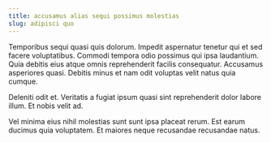 ```yaml
---
title: accusamus alias sequi possimus molestias
slug: adipisci quo
---
```


Temporibus sequi quasi quis dolorum. Impedit aspernatur tenetur qui et sed facere voluptatibus. Commodi tempora odio possimus qui ipsa laudantium. Quia debitis eius atque omnis reprehenderit facilis consequatur. Accusamus asperiores quasi. Debitis minus et nam odit voluptas velit natus quia cumque.

Deleniti odit et. Veritatis a fugiat ipsum quasi sint reprehenderit dolor labore illum. Et nobis velit ad.

Vel minima eius nihil molestias sunt sunt ipsa placeat rerum. Est earum ducimus quia voluptatem. Et maiores neque recusandae recusandae natus.
